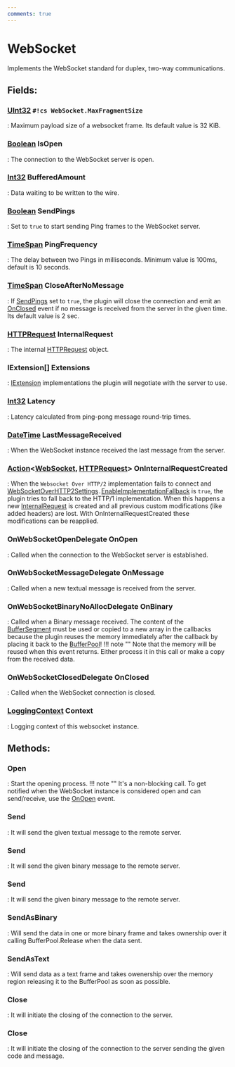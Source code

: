 ```yaml
---
comments: true
---
```

# WebSocket

Implements the WebSocket standard for duplex, two-way communications. 

## **Fields**:
### **[UInt32](https://learn.microsoft.com/en-us/dotnet/api/System.UInt32) `#!cs WebSocket.MaxFragmentSize`**
: Maximum payload size of a websocket frame. Its default value is 32 KiB. 
### **[Boolean](https://learn.microsoft.com/en-us/dotnet/api/System.Boolean) IsOpen**
: The connection to the WebSocket server is open. 
### **[Int32](https://learn.microsoft.com/en-us/dotnet/api/System.Int32) BufferedAmount**
: Data waiting to be written to the wire. 
### **[Boolean](https://learn.microsoft.com/en-us/dotnet/api/System.Boolean) SendPings**
: Set to `true` to start sending Ping frames to the WebSocket server. 
### **[TimeSpan](https://learn.microsoft.com/en-us/dotnet/api/System.TimeSpan) PingFrequency**
: The delay between two Pings in milliseconds. Minimum value is 100ms, default is 10 seconds. 
### **[TimeSpan](https://learn.microsoft.com/en-us/dotnet/api/System.TimeSpan) CloseAfterNoMessage**
: If [SendPings](#boolean-sendpings) set to `true`, the plugin will close the connection and emit an [OnClosed](#onwebsocketcloseddelegate-onclosed) event if no message is received from the server in the given time. Its default value is 2 sec. 
### **[HTTPRequest](../../../HTTP/api-reference/HTTP/HTTPRequest.md) InternalRequest**
: The internal [HTTPRequest](../../../HTTP/api-reference/HTTP/HTTPRequest.md) object. 
### **IExtension[] Extensions**
: [IExtension](../Extensions/IExtension.md)	 implementations the plugin will negotiate with the server to use. 
### **[Int32](https://learn.microsoft.com/en-us/dotnet/api/System.Int32) Latency**
: Latency calculated from ping-pong message round-trip times. 
### **[DateTime](https://learn.microsoft.com/en-us/dotnet/api/System.DateTime) LastMessageReceived**
: When the WebSocket instance received the last message from the server. 
### **[Action](https://learn.microsoft.com/en-us/dotnet/api/System.Action-2)&lt;[WebSocket](), [HTTPRequest](../../../HTTP/api-reference/HTTP/HTTPRequest.md)&gt; OnInternalRequestCreated**
: When the `Websocket Over HTTP/2` implementation fails to connect and [WebSocketOverHTTP2Settings](../../../HTTP/api-reference/HTTP2/WebSocketOverHTTP2Settings.md)`.`[EnableImplementationFallback](../../../HTTP/api-reference/HTTP2/WebSocketOverHTTP2Settings.md#boolean-enableimplementationfallback) is `true`, the plugin tries to fall back to the HTTP/1 implementation. When this happens a new [InternalRequest](#httprequest-internalrequest) is created and all previous custom modifications (like added headers) are lost. With OnInternalRequestCreated these modifications can be reapplied. 
### **OnWebSocketOpenDelegate OnOpen**
: Called when the connection to the WebSocket server is established. 
### **OnWebSocketMessageDelegate OnMessage**
: Called when a new textual message is received from the server. 
### **OnWebSocketBinaryNoAllocDelegate OnBinary**
: Called when a Binary message received.  The content of the [BufferSegment](../../../HTTP/api-reference/Memory/BufferSegment.md) must be used or copied to a new array in the callbacks because the plugin reuses the memory immediately after the callback by placing it back to the [BufferPool](../../../HTTP/api-reference/Memory/BufferPool.md)! 
	!!! note ""
		Note that the memory will be reused when this event returns. Either process it in this call or make a copy from the received data.

### **OnWebSocketClosedDelegate OnClosed**
: Called when the WebSocket connection is closed. 
### **[LoggingContext](../../../HTTP/api-reference/Logger/LoggingContext.md) Context**
: Logging context of this websocket instance. 
## **Methods**:

### **Open**
: Start the opening process. 
	!!! note ""
		It's a non-blocking call. To get notified when the WebSocket instance is considered open and can send/receive, use the [OnOpen](#onwebsocketopendelegate-onopen) event.


### **Send**
: It will send the given textual message to the remote server. 

### **Send**
: It will send the given binary message to the remote server. 

### **Send**
: It will send the given binary message to the remote server. 

### **SendAsBinary**
: Will send the data in one or more binary frame and takes ownership over it calling BufferPool.Release when the data sent. 

### **SendAsText**
: Will send data as a text frame and takes owenership over the memory region releasing it to the BufferPool as soon as possible. 

### **Close**
: It will initiate the closing of the connection to the server. 

### **Close**
: It will initiate the closing of the connection to the server sending the given code and message. 